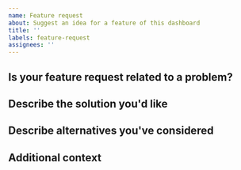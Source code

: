 ```yaml
---
name: Feature request
about: Suggest an idea for a feature of this dashboard
title: ''
labels: feature-request
assignees: ''
---
```


<!--
  This is a template. Feel free to delete any sections that are not relevant.
-->

## Is your feature request related to a problem?

<!-- A clear and concise description of what the problem is. For example: _I'm always frustrated when [...]_ -->

## Describe the solution you'd like

<!-- A clear and concise description of what you want to happen. -->

## Describe alternatives you've considered

<!-- A clear and concise description of any alternative solutions or features you've considered. -->

## Additional context

<!-- Add any other context or screenshots about the feature request here. -->

